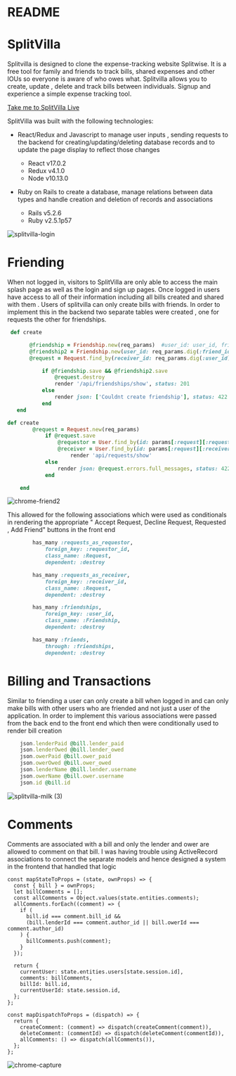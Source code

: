 # README

# SplitVilla

Splitvilla is designed to clone the expense-tracking website Splitwise. It is a free tool for family and friends to track bills, shared expenses and other IOUs so everyone is aware of who owes what. Splitvilla allows you to create, update , delete and track bills between individuals. Signup and experience a simple expense tracking tool.

[Take me to SplitVilla Live](https://splitvilla.herokuapp.com/#/)

SplitVilla was built with the following technologies:

- React/Redux and Javascript to manage user inputs , sending requests to the backend for creating/updating/deleting database records and to update the page display to reflect those changes

  - React v17.0.2
  - Redux v4.1.0
  - Node v10.13.0

- Ruby on Rails to create a database, manage relations between data types and handle creation and deletion of records and associations
  - Rails v5.2.6
  - Ruby v2.5.1p57
  
![splitvilla-login](https://user-images.githubusercontent.com/37554840/124335338-f8f74080-db67-11eb-9443-641dbec01514.gif)

# Friending

When not logged in, visitors to SplitVilla are only able to access the main splash page as well as the login and sign up pages. Once logged in users have access to all of their information including all bills created and shared with them . Users of splitvilla can only create bills with friends. In order to implement this in the backend two separate tables were created , one for requests the other for friendships.

```ruby
 def create

       @friendship = Friendship.new(req_params)  #user_id: user_id, friend_id: friend_d
       @friendship2 = Friendship.new(user_id: req_params.dig(:friend_id), friend_id: req_params.dig(:user_id))
       @request = Request.find_by(receiver_id: req_params.dig(:user_id), requestor_id: req_params.dig(:friend_id))

           if @friendship.save && @friendship2.save
               @request.destroy
               render '/api/friendships/show', status: 201
           else
               render json: ['Couldnt create friendship'], status: 422
           end
   end
```

```ruby
def create
        @request = Request.new(req_params)
            if @request.save
                @requestor = User.find_by(id: params[:request][:requestor_id])
                @receiver = User.find_by(id: params[:request][:receiver_id])
                    render 'api/requests/show'
            else
                render json: @request.errors.full_messages, status: 422
            end

    end
```

![chrome-friend2](https://user-images.githubusercontent.com/37554840/124335922-057c9880-db6a-11eb-8b2b-c6b2772e667f.gif)

This allowed for the following associations which were used as conditionals in rendering the appropriate " Accept Request, Decline Request, Requested , Add Friend" buttons in the front end


```ruby
        has_many :requests_as_requestor,
            foreign_key: :requestor_id,
            class_name: :Request,
            dependent: :destroy

        has_many :requests_as_receiver,
            foreign_key: :receiver_id,
            class_name: :Request,
            dependent: :destroy

        has_many :friendships,
            foreign_key: :user_id,
            class_name: :Friendship,
            dependent: :destroy

        has_many :friends,
            through: :friendships,
            dependent: :destroy
```


# Billing and Transactions

Similar to friending a user can only create a bill when logged in and can only make bills with other users who are friended and not just a user of the application. In order to implement this various associations were passed from the back end to the front end which then were conditionally used to render bill creation

```ruby
    json.lenderPaid @bill.lender_paid
    json.lenderOwed @bill.lender_owed
    json.owerPaid @bill.ower_paid
    json.owerOwed @bill.ower_owed
    json.lenderName @bill.lender.username
    json.owerName @bill.ower.username
    json.id @bill.id
```
![splitvilla-milk (3)](https://user-images.githubusercontent.com/37554840/124336569-7fae1c80-db6c-11eb-8225-034bdfd2ca40.gif)

# Comments

Comments are associated with a bill and only the lender and ower are allowed to comment on that bill. I was having trouble using ActiveRecord associations to connect the separate models and hence designed a system in the frontend that handled that logic

```
const mapStateToProps = (state, ownProps) => {
  const { bill } = ownProps;
  let billComments = [];
  const allComments = Object.values(state.entities.comments);
  allComments.forEach((comment) => {
    if (
      bill.id === comment.bill_id &&
      (bill.lenderId === comment.author_id || bill.owerId === comment.author_id)
    ) {
      billComments.push(comment);
    }
  });

  return {
    currentUser: state.entities.users[state.session.id],
    comments: billComments,
    billId: bill.id,
    currentUserId: state.session.id,
  };
};

const mapDispatchToProps = (dispatch) => {
  return {
    createComment: (comment) => dispatch(createComment(comment)),
    deleteComment: (commentId) => dispatch(deleteComment(commentId)),
    allComments: () => dispatch(allComments()),
  };
};
```
![chrome-capture](https://user-images.githubusercontent.com/37554840/124337389-55f6f480-db70-11eb-99b0-382f71119fe8.gif)


